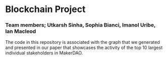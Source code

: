 # Blockchain Project

### Team members; Utkarsh Sinha, Sophia Bianci, Imanol Uribe, Ian Macleod

The code in this repository is associated with the graph
that we generated and presented in our paper that showcases 
the activity of the top 10 largest individual stakeholders in 
MakerDAO.

